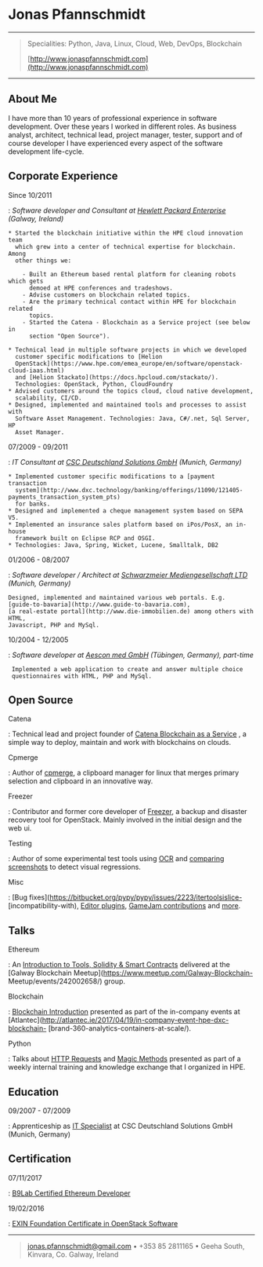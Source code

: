 Jonas Pfannschmidt
==================

----

>  Specialities: Python, Java, Linux, Cloud, Web, DevOps, Blockchain
>
>  [http://www.jonaspfannschmidt.com](http://www.jonaspfannschmidt.com)

----

About Me
--------

I have more than 10 years of professional experience in software development. 
Over these years I worked in different roles. As business analyst, architect, 
technical lead, project manager, tester, support and of course developer I have
experienced every aspect of the software development life-cycle.

Corporate Experience
--------------------

Since 10/2011

:   *Software developer and Consultant at [Hewlett Packard 
    Enterprise](https://www.hpe.com) (Galway, Ireland)*

    * Started the blockchain initiative within the HPE cloud innovation team
      which grew into a center of technical expertise for blockchain. Among
      other things we:

        - Built an Ethereum based rental platform for cleaning robots which gets 
          demoed at HPE conferences and tradeshows.
        - Advise customers on blockchain related topics.
        - Are the primary technical contact within HPE for blockchain related 
          topics.
        - Started the Catena - Blockchain as a Service project (see below in 
          section "Open Source").

    * Technical lead in multiple software projects in which we developed 
      customer specific modifications to [Helion 
      OpenStack](https://www.hpe.com/emea_europe/en/software/openstack-cloud-iaas.html) 
      and [Helion Stackato](https://docs.hpcloud.com/stackato/). 
      Technologies: OpenStack, Python, CloudFoundry
    * Advised customers around the topics cloud, cloud native development, 
      scalability, CI/CD.
    * Designed, implemented and maintained tools and processes to assist with
      Software Asset Management. Technologies: Java, C#/.net, Sql Server, HP
      Asset Manager.


07/2009 - 09/2011

:   *IT Consultant at [CSC Deutschland Solutions GmbH](http://www.csc.com/)
    (Munich, Germany)*

    * Implemented customer specific modifications to a [payment transaction 
      system](http://www.dxc.technology/banking/offerings/11090/121405-payments_transaction_system_pts) 
      for banks.
    * Designed and implemented a cheque management system based on SEPA V5.
    * Implemented an insurance sales platform based on iPos/PosX, an in-house
      framework built on Eclipse RCP and OSGI.
    * Technologies: Java, Spring, Wicket, Lucene, Smalltalk, DB2

01/2006 - 08/2007

:   *Software developer / Architect at [Schwarzmeier Mediengesellschaft 
    LTD](http://schwarzmeier-medien.de/) (Munich, Germany)*

    Designed, implemented and maintained various web portals. E.g.
    [guide-to-bavaria](http://www.guide-to-bavaria.com),
    [a real-estate portal](http://www.die-immobilien.de) among others with HTML, 
    Javascript, PHP and MySql.

10/2004 - 12/2005

:    *Software developer at [Aescon med GmbH](http://www.aesconmed.de/) 
     (Tübingen, Germany), part-time*

     Implemented a web application to create and answer multiple choice 
     questionnaires with HTML, PHP and MySql.

Open Source
-----------

Catena

:   Technical lead and project founder of 
    [Catena Blockchain as a Service](https://github.com/HewlettPackard/Catena)
    , a simple way to deploy, maintain and work with blockchains on clouds.

Cpmerge

:   Author of [cpmerge](http://jonaspfannschmidt.com/cpmerge.html), a 
    clipboard manager for linux that merges primary selection and clipboard in 
    an innovative way.

Freezer

: Contributor and former core developer of
  [Freezer](https://wiki.openstack.org/wiki/Freezer), a backup and disaster
  recovery tool for OpenStack. Mainly involved in the initial design and the web
  ui.

Testing

: Author of some experimental test tools using
  [OCR](https://github.com/JonasPf/ocr_testtool) and [comparing
  screenshots](https://github.com/JonasPf/testtools) to detect visual
  regressions.

Misc

: [Bug fixes](https://bitbucket.org/pypy/pypy/issues/2223/itertoolsislice-
  [incompatibility-with), [Editor plugins](https://github.com/JonasPf/JumpTo),
  [GameJam contributions](http://jonaspfannschmidt.com/gamejam2014.html) and
  [more](http://jonaspfannschmidt.com/).

Talks
-----

Ethereum

: An [Introduction to Tools, Solidity & Smart
  Contracts](http://jonaspfannschmidt.com/eth_workshop/index.html) delivered at
  the [Galway Blockchain Meetup](https://www.meetup.com/Galway-Blockchain-
  Meetup/events/242002658/) group.

Blockchain

: [Blockchain
  Introduction](http://jonaspfannschmidt.com/Atlantec%202017%20Blockchain.pptx)
  presented as part of the in-company events at
  [Atlantec](http://atlantec.ie/2017/04/19/in-company-event-hpe-dxc-blockchain-
  [brand-360-analytics-containers-at-scale/).

Python

: Talks about [HTTP Requests](http://jonaspfannschmidt.com/http_requests.html)
  and [Magic Methods](http://jonaspfannschmidt.com/magic_methods.html) presented
  as part of a weekly internal training and knowledge exchange that I organized
  in HPE.

Education
---------

09/2007 - 07/2009

: Apprenticeship as [IT Specialist](https://www.bibb.de/tools/berufesuche/index.php/certificate_supplement/en/fachinformatiker_fr_anwendungsentwicklung_e.pdf) 
  at CSC Deutschland Solutions GmbH (Munich, Germany)

Certification
-------------

07/11/2017

: [B9Lab Certified Ethereum Developer](https://academy.b9lab.com/courses/course-v1:B9lab+ETH-18+2017-11/about)

19/02/2016

: [EXIN Foundation Certificate in OpenStack Software](http://jonaspfannschmidt.com/CV/EXIN.pdf)

----

> <jonas.pfannschmidt@gmail.com> • +353 85 2811165 • Geeha South, Kinvara, Co. Galway, Ireland
